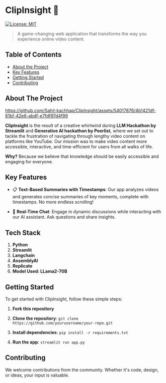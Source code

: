 # ClipInsight 🎥

[![License: MIT](https://img.shields.io/badge/License-MIT-yellow.svg)](https://opensource.org/licenses/MIT)

> A game-changing web application that transforms the way you experience online video content. 

## Table of Contents

- [About the Project](#about-the-project)
- [Key Features](#key-features)
- [Getting Started](#getting-started)
- [Contributing](#contributing)

## About The Project

https://github.com/Sahil-kachhap/ClipInsight/assets/54017876/4b1421df-61bf-42e6-abdf-e7fdf97d4f99

**ClipInsight** is the result of a creative whirlwind during **LLM Hackathon by Streamlit** and **Generative AI hackathon by Peerlist**, where we set out to tackle the frustration of navigating through lengthy video content on platforms like YouTube. Our mission was to make video content more accessible, interactive, and time-efficient for users from all walks of life.

**Why?** Because we believe that knowledge should be easily accessible and engaging for everyone.

## Key Features

- 📋 **Text-Based Summaries with Timestamps**: Our app analyzes videos and generates concise summaries of key moments, complete with timestamps. No more endless scrolling!

- 💬 **Real-Time Chat**: Engage in dynamic discussions while interacting with our AI assistant. Ask questions and share insights.

## Tech Stack
1. **Python**
2. **Streamlit**
3. **Langchain**
4. **AssemblyAI**
5. **Replicate**
6. **Model Used: LLama2-70B**

## Getting Started

To get started with ClipInsight, follow these simple steps:
1. **Fork this repository**
2. **Clone the repository**: `git clone https://github.com/yourusername/your-repo.git`

3. **Install dependencies**: `pip install -r requirements.txt`

4. **Run the app**: `streamlit run app.py`

## Contributing

We welcome contributions from the community. Whether it's code, design, or ideas, your input is valuable.
